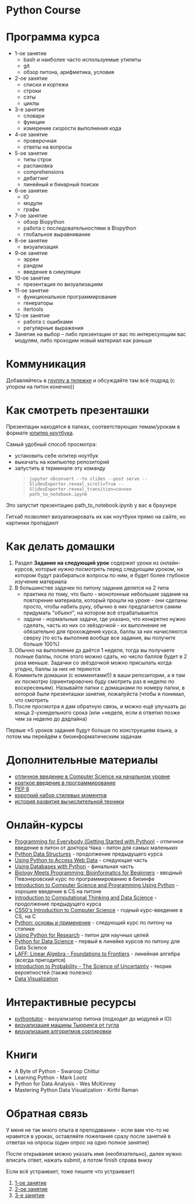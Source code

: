 # Python Course


# Программа курса
* 1-ое занятие
    * bash и наиболее часто используемые утилиты
    * git
    * обзор питона, арифметика, условия
* 2-ое занятие
	* списки и кортежи
	* строки
	* сэты
	* циклы
* 3-е занятие
	* словари
	* функции
	* измерение скорости выполнения кода
* 4-ое занятие
	* проверочная
	* ответы на вопросы
* 5-ое занятие
	* типы строк
	* распаковка
	* comprehensions
	* дебаггинг
	* линейный и бинарный поиски
* 6-ое занятие
	* IO
	* модули
	* графы
* 7-ое занятие
	* обзор Biopython
	* работа с последовательностями в Biopython
	* глобальное выравнивание
* 8-ое занятие
	* визуализация
* 9-ое занятие
    * эрреи
    * рандом
    * введение в симуляции
* 10-ое занятие
    * презентация по визуализациям
* 11-ое занятие
	* функциональное программирование
	* генераторы
	* itertools
* 12-ое занятие
    * работа с ошибками
	* регулярные выражения
* Занятие на выбор – либо презентации от вас по интересующим вас модулям, либо проходим новый материал как раньше


# Коммуникация
Добавляйтесь в [группу в тележке](https://t.me/python_bf) и обсуждайте
там всё подряд (с упором на питон конечно))


# Как смотреть презенташки
Презентации находятся в папках, соответствующих темам/урокам в формате
[юпитер ноутбука](https://jupyter.org/).

Самый удобный способ просмотра:
* установить себе юпитер ноутбук
* выкачать на компьютер репозиторий
* запустить в терминале эту команду
    >`jupyter nbconvert --to slides --post serve
--SlidesExporter.reveal_scroll=True --SlidesExporter.reveal_transition=convex
path_to_notebook.ipynb`

Это запустит презентацию path_to_notebook.ipynb у вас в браузере

Гитхаб позволяет визуализировать их как ноутбуки прямо на сайте, но картинки пропадают


# Как делать домашки
1. Раздел **Задание на следующий урок** содержит уроки из онлайн-курсов,
которые нужно посмотреть перед следующим уроком, на котором будут разбираться
вопросы по ним, и будет более глубокое изучение материала
1. В большинстве задачек по питону задания делятся на 2 типа
    * практика по тому, что было - монотонные небольшие задания на
    повторение материала, который прошли на уроке - они сделаны просто,
    чтобы набить руку, обычно в них предлагается самим придумать "объект",
    на котором всё отрабатывается
    * задачи - нормальные задачи, где указано, что конкретно нужно сделать,
    часть из них со звёздочкой - их выполнение не обязательно для прохождения курса,
    баллы за них начисляются сверху (то есть выполнив вообще все задания,
    вы получите больше 100%)
1. Обычно на выполнение дз даётся 1 неделя, тогда вы получаете полные баллы,
 после этого можно сдать, но число баллов будет в 2 раза меньше.
 Задачки со звёздочкой можно присылать когда угодно, баллы за них не теряются
1. Коммитьте домашки (с комментами!)) в ваши репозитории, а я там их посмотрю
(ориентировочно буду смотреть раз в неделю по воскресеньям). Называйте
папки с домашками по номеру папки, в которой были презенташки занятия,
пожалуйста (чтобы я понимал, что смотреть
1. После просмотра я дам обратную связь, и можно ещё улучшать до
конца 2-ухнедельного срока (или +неделя, если  я ответил позже чем за неделю до дэдлайна)

Первые ≈5 уроков задания будут больше по конструкциям языка, а потом мы
перейдём к биоинформатическим задачам


# Дополнительные материалы
* [отличное введение в Computer Science на начальном уровне](https://csfieldguide.org.nz/en/chapters/introduction/)
* [краткое введение в программирование](https://en.wikiversity.org/wiki/Introduction_to_Programming)
* [PEP 8](https://www.python.org/dev/peps/pep-0008/)
* [короткий набор стилевых моментов](https://docs.google.com/document/d/1m09ujGp8xYqyxaU6ect5vQj0suMGWQJS1v8lTB2xoNo/edit?usp=sharing)
* [история развития вычислительной техники](https://ru.wikipedia.org/wiki/%D0%98%D1%81%D1%82%D0%BE%D1%80%D0%B8%D1%8F_%D0%B2%D1%8B%D1%87%D0%B8%D1%81%D0%BB%D0%B8%D1%82%D0%B5%D0%BB%D1%8C%D0%BD%D0%BE%D0%B9_%D1%82%D0%B5%D1%85%D0%BD%D0%B8%D0%BA%D0%B8)


# Онлайн-курсы
* [Programming for Everybody (Getting Started with Python)](https://www.coursera.org/learn/python/home/welcome) - отличное введение в питон от доктора Чака - питон для самых маленьких
* [Python Data Structures](https://www.coursera.org/learn/python-data/home/welcome) - продолжение предыдущего курса
* [Using Python to Access Web Data](https://www.coursera.org/learn/python-network-data/home/welcome) - следующая часть
* [Using Databases with Python](https://www.coursera.org/learn/python-databases/home/welcome) - финальная часть
* [Biology Meets Programming: Bioinformatics for Beginners](https://www.coursera.org/learn/bioinformatics/home/welcome) - вводный Певзнеровский курс по программированию в биоинфе
* [Introduction to Computer Science and Programming Using Python](https://courses.edx.org/courses/course-v1:MITx+6.00.1x+2T2016/course/) - хорошее введение в CS на питоне
* [Introduction to Computational Thinking and Data Science](https://courses.edx.org/courses/course-v1:MITx+6.00.2x_6+3T2016/course/) - продолжение предыдущего курса
* [CS50's Introduction to Computer Science](https://courses.edx.org/courses/course-v1:HarvardX+CS50+X/course/) - годный курс-введение в CS, на С
* [Python: основы и применение](https://stepik.org/course/512/syllabus) - следующий курс по питону на стэпике
* [Using Python for Research](https://courses.edx.org/courses/course-v1:HarvardX+PH526x+2T2018/course/) - питон для научных целей
* [Python for Data Science](https://courses.edx.org/courses/course-v1:UCSanDiegoX+DSE200x+2T2017/course/) - первый в линейке курсов по питону для Data Science
* [LAFF: Linear Algebra - Foundations to Frontiers](https://courses.edx.org/courses/course-v1:UTAustinX+UT.5.05x+1T2017/course/) - линейная алгебра (всегда пригодится)
* [Introduction to Probability - The Science of Uncertainty](https://courses.edx.org/courses/course-v1:MITx+6.041x_4+1T2017/course/) - теория вероятностей (также полезно)
* [Data Visualization](https://www.coursera.org/learn/datavisualization/home/welcome)


# Интерактивные ресурсы
* [pythontutor](http://www.pythontutor.com/visualize.html) - визуализатор питона (подходит до модулей и IO)
* [визуализация машины Тьюринга от гугла](https://www.google.com/doodles/alan-turings-100th-birthday)
* [визуализация алгоритмов сортировки](https://www.toptal.com/developers/sorting-algorithms)


# Книги
* A Byte of Python - Swaroop Chitlur
* Learning Python - Mark Lootz
* Python for Data Analysis - Wes McKinney
* Mastering Python Data Visualization - Kirthi Raman


# Обратная связь
У меня не так много опыта в преподавании - если вам что-то не нравится в
уроках, оставляйте пожелания сразу после занятий в ответах на опросы (один опрос на одно полное занятие)

После открывания можно указать имя (необязательно), далее нужно вписать ответ,
нажать submit, а потом finish справа внизу

Если всё устраивает, тоже пишите что устраивает)
1. [1-ое занятие](https://PollEv.com/surveys/OjITBi5kSIAUJIJIdi5cT/respond)
1. [2-ое занятие](https://PollEv.com/surveys/JaVAQfAT7DpbGG3SnH8os/respond)
1. [3-е занятие](https://PollEv.com/surveys/i0e07ckq0AZcf8l84HUAR/respond)

